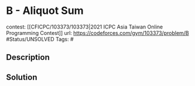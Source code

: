 # B - Aliquot Sum

contest: [[CFICPC/103373/103373|2021 ICPC Asia Taiwan Online Programming Contest]]
url: https://codeforces.com/gym/103373/problem/B
#Status/UNSOLVED
Tags: #

## Description

## Solution

